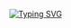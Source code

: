 [![Typing SVG](http://readme-typing-svg.herokuapp.com?font=Fira+Code&pause=1000&color=A1FFCF&width=435&lines=Computer+Science+%40+Unv.+of+Maryland;Contact%3A+nathanbezualem%40gmail.com)](https://git.io/typing-svg)

